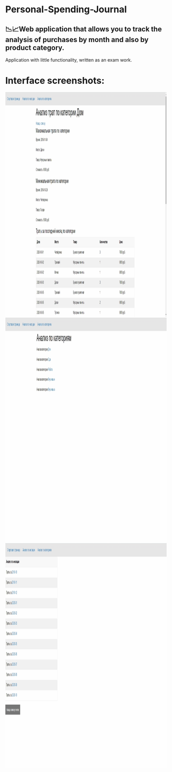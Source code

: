 # Personal-Spending-Journal
📉📈Web application that allows you to track the analysis of purchases by month and also by product category.
--- 
Application with little functionality, written as an exam work.

# Interface screenshots:
<img src="https://github.com/Andrew-Garanin/Personal-Spending-Journal/blob/master/screenshots/Screenshot_1.jpg" width="1000" height="700"/>
<img src="https://github.com/Andrew-Garanin/Personal-Spending-Journal/blob/master/screenshots/Screenshot_2.jpg" width="1000" height="700"/>
<img src="https://github.com/Andrew-Garanin/Personal-Spending-Journal/blob/master/screenshots/Screenshot_3.jpg" width="1000" height="700"/>

